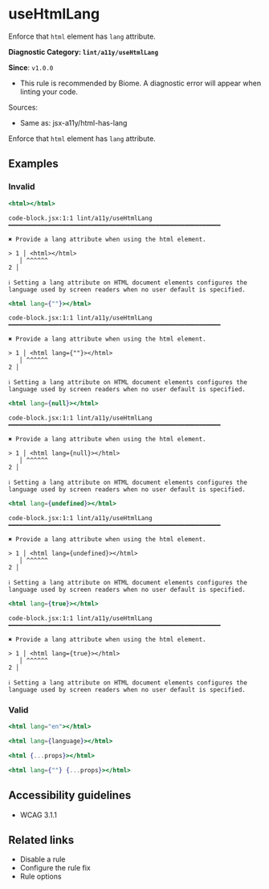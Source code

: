 # useHtmlLang

Enforce that `html` element has `lang` attribute.

**Diagnostic Category: `lint/a11y/useHtmlLang`**

**Since**: `v1.0.0`

- This rule is recommended by Biome. A diagnostic error will appear when linting your code.

Sources: 
- Same as: jsx-a11y/html-has-lang

Enforce that `html` element has `lang` attribute.

## Examples

### Invalid

```jsx
<html></html>
```
```
code-block.jsx:1:1 lint/a11y/useHtmlLang ━━━━━━━━━━━━━━━━━━━━━━━━━━━━━━━━━━━━━━━━━━━━━━━━━━━━━━━━━━━

✖ Provide a lang attribute when using the html element.

> 1 │ <html></html>
   │ ^^^^^^
2 │ 

ℹ Setting a lang attribute on HTML document elements configures the language used by screen readers when no user default is specified.
```

```jsx
<html lang={""}></html>
```
```
code-block.jsx:1:1 lint/a11y/useHtmlLang ━━━━━━━━━━━━━━━━━━━━━━━━━━━━━━━━━━━━━━━━━━━━━━━━━━━━━━━━━━━

✖ Provide a lang attribute when using the html element.

> 1 │ <html lang={""}></html>
   │ ^^^^^^
2 │ 

ℹ Setting a lang attribute on HTML document elements configures the language used by screen readers when no user default is specified.
```

```jsx
<html lang={null}></html>
```
```
code-block.jsx:1:1 lint/a11y/useHtmlLang ━━━━━━━━━━━━━━━━━━━━━━━━━━━━━━━━━━━━━━━━━━━━━━━━━━━━━━━━━━━

✖ Provide a lang attribute when using the html element.

> 1 │ <html lang={null}></html>
   │ ^^^^^^
2 │ 

ℹ Setting a lang attribute on HTML document elements configures the language used by screen readers when no user default is specified.
```

```jsx
<html lang={undefined}></html>
```
```
code-block.jsx:1:1 lint/a11y/useHtmlLang ━━━━━━━━━━━━━━━━━━━━━━━━━━━━━━━━━━━━━━━━━━━━━━━━━━━━━━━━━━━

✖ Provide a lang attribute when using the html element.

> 1 │ <html lang={undefined}></html>
   │ ^^^^^^
2 │ 

ℹ Setting a lang attribute on HTML document elements configures the language used by screen readers when no user default is specified.
```

```jsx
<html lang={true}></html>
```
```
code-block.jsx:1:1 lint/a11y/useHtmlLang ━━━━━━━━━━━━━━━━━━━━━━━━━━━━━━━━━━━━━━━━━━━━━━━━━━━━━━━━━━━

✖ Provide a lang attribute when using the html element.

> 1 │ <html lang={true}></html>
   │ ^^^^^^
2 │ 

ℹ Setting a lang attribute on HTML document elements configures the language used by screen readers when no user default is specified.
```

### Valid

```jsx
<html lang="en"></html>
```

```jsx
<html lang={language}></html>
```

```jsx
<html {...props}></html>
```

```jsx
<html lang={""} {...props}></html>
```

## Accessibility guidelines

- WCAG 3.1.1

## Related links

- Disable a rule
- Configure the rule fix
- Rule options